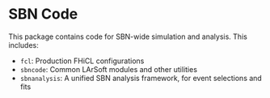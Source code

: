 SBN Code
========
This package contains code for SBN-wide simulation and analysis. This includes:

* `fcl`: Production FHiCL configurations
* `sbncode`: Common LArSoft modules and other utilities
* `sbnanalysis`: A unified SBN analysis framework, for event selections and
  fits

